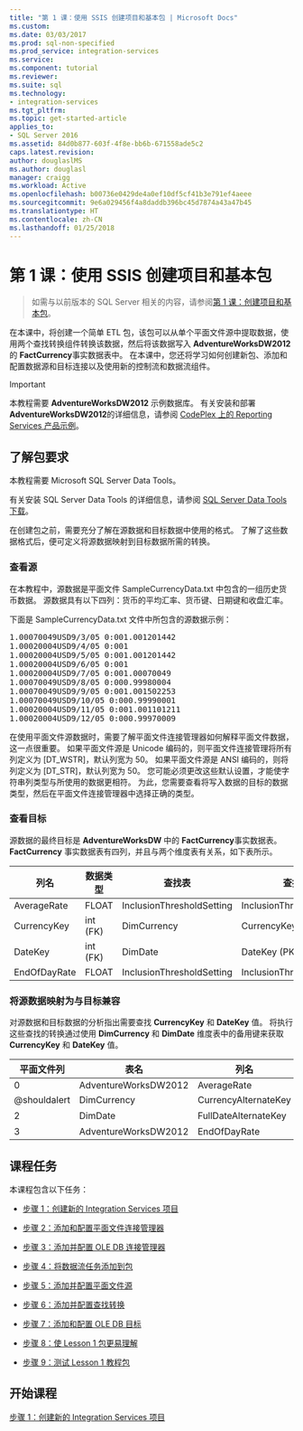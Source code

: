 ```yaml
---
title: "第 1 课：使用 SSIS 创建项目和基本包 | Microsoft Docs"
ms.custom: 
ms.date: 03/03/2017
ms.prod: sql-non-specified
ms.prod_service: integration-services
ms.service: 
ms.component: tutorial
ms.reviewer: 
ms.suite: sql
ms.technology:
- integration-services
ms.tgt_pltfrm: 
ms.topic: get-started-article
applies_to:
- SQL Server 2016
ms.assetid: 84d0b877-603f-4f8e-bb6b-671558ade5c2
caps.latest.revision: 
author: douglaslMS
ms.author: douglasl
manager: craigg
ms.workload: Active
ms.openlocfilehash: b00736e0429de4a0ef10df5cf41b3e791ef4aeee
ms.sourcegitcommit: 9e6a029456f4a8daddb396bc45d7874a43a47b45
ms.translationtype: HT
ms.contentlocale: zh-CN
ms.lasthandoff: 01/25/2018
---
```

# <a name="lesson-1-create-a-project-and-basic-package-with-ssis"></a>第 1 课：使用 SSIS 创建项目和基本包

 > 如需与以前版本的 SQL Server 相关的内容，请参阅[第 1 课：创建项目和基本包](https://msdn.microsoft.com/library/ms170419(SQL.120).aspx)。

在本课中，将创建一个简单 ETL 包，该包可以从单个平面文件源中提取数据，使用两个查找转换组件转换该数据，然后将该数据写入 **AdventureWorksDW2012** 的 **FactCurrency**事实数据表中。 在本课中，您还将学习如何创建新包、添加和配置数据源和目标连接以及使用新的控制流和数据流组件。  
  
> [!IMPORTANT]  
> 本教程需要 **AdventureWorksDW2012** 示例数据库。 有关安装和部署 **AdventureWorksDW2012**的详细信息，请参阅 [CodePlex 上的 Reporting Services 产品示例](http://go.microsoft.com/fwlink/p/?LinkID=526910)。  
  
## <a name="understanding-the-package-requirements"></a>了解包要求  
本教程需要 Microsoft SQL Server Data Tools。  
  
有关安装 SQL Server Data Tools 的详细信息，请参阅 [SQL Server Data Tools 下载](http://msdn.microsoft.com/data/hh297027)。  
  
在创建包之前，需要充分了解在源数据和目标数据中使用的格式。 了解了这些数据格式后，便可定义将源数据映射到目标数据所需的转换。  
  
### <a name="looking-at-the-source"></a>查看源  
在本教程中，源数据是平面文件 SampleCurrencyData.txt 中包含的一组历史货币数据。 源数据具有以下四列：货币的平均汇率、货币键、日期键和收盘汇率。  
  
下面是 SampleCurrencyData.txt 文件中所包含的源数据示例：  
  
<pre>1.00070049USD9/3/05 0:001.001201442  
1.00020004USD9/4/05 0:001  
1.00020004USD9/5/05 0:001.001201442  
1.00020004USD9/6/05 0:001  
1.00020004USD9/7/05 0:001.00070049  
1.00070049USD9/8/05 0:000.99980004  
1.00070049USD9/9/05 0:001.001502253  
1.00070049USD9/10/05 0:000.99990001  
1.00020004USD9/11/05 0:001.001101211  
1.00020004USD9/12/05 0:000.99970009</pre>  
  
在使用平面文件源数据时，需要了解平面文件连接管理器如何解释平面文件数据，这一点很重要。 如果平面文件源是 Unicode 编码的，则平面文件连接管理将所有列定义为 [DT_WSTR]，默认列宽为 50。 如果平面文件源是 ANSI 编码的，则将列定义为 [DT_STR]，默认列宽为 50。 您可能必须更改这些默认设置，才能使字符串列类型与所使用的数据更相符。 为此，您需要查看将写入数据的目标的数据类型，然后在平面文件连接管理器中选择正确的类型。  
  
### <a name="looking-at-the-destination"></a>查看目标  
源数据的最终目标是 **AdventureWorksDW** 中的 **FactCurrency**事实数据表。 **FactCurrency** 事实数据表有四列，并且与两个维度表有关系，如下表所示。  
  
|列名|数据类型|查找表|查找列|  
|---------------|-------------|----------------|-----------------|  
|AverageRate|FLOAT|InclusionThresholdSetting|InclusionThresholdSetting|  
|CurrencyKey|int (FK)|DimCurrency|CurrencyKey (PK)|  
|DateKey|int (FK)|DimDate|DateKey (PK)|  
|EndOfDayRate|FLOAT|InclusionThresholdSetting|InclusionThresholdSetting|  
  
### <a name="mapping-source-data-to-be-compatible-with-the-destination"></a>将源数据映射为与目标兼容  
对源数据和目标数据的分析指出需要查找 **CurrencyKey** 和 **DateKey** 值。 将执行这些查找的转换通过使用 **DimCurrency** 和 **DimDate** 维度表中的备用键来获取 **CurrencyKey** 和 **DateKey** 值。  
  
|平面文件列|表名|列名|数据类型|  
|--------------------|--------------|---------------|-------------|  
|0|AdventureWorksDW2012|AverageRate|float|  
|@shouldalert|DimCurrency|CurrencyAlternateKey|nchar(3)|  
|2|DimDate|FullDateAlternateKey|日期|  
|3|AdventureWorksDW2012|EndOfDayRate|FLOAT|  
  
## <a name="lesson-tasks"></a>课程任务  
本课程包含以下任务：  
  
-   [步骤 1：创建新的 Integration Services 项目](../integration-services/lesson-1-1-creating-a-new-integration-services-project.md)  
  
-   [步骤 2：添加和配置平面文件连接管理器](../integration-services/lesson-1-2-adding-and-configuring-a-flat-file-connection-manager.md)  
  
-   [步骤 3：添加并配置 OLE DB 连接管理器](../integration-services/lesson-1-3-adding-and-configuring-an-ole-db-connection-manager.md)  
  
-   [步骤 4：将数据流任务添加到包](../integration-services/lesson-1-4-adding-a-data-flow-task-to-the-package.md)  
  
-   [步骤 5：添加并配置平面文件源](../integration-services/lesson-1-5-adding-and-configuring-the-flat-file-source.md)  
  
-   [步骤 6：添加并配置查找转换](../integration-services/lesson-1-6-adding-and-configuring-the-lookup-transformations.md)  
  
-   [步骤 7：添加和配置 OLE DB 目标](../integration-services/lesson-1-7-adding-and-configuring-the-ole-db-destination.md)  
  
-   [步骤 8：使 Lesson 1 包更易理解](../integration-services/lesson-1-8-making-the-lesson-1-package-easier-to-understand.md)  
  
-   [步骤 9：测试 Lesson 1 教程包](../integration-services/lesson-1-9-testing-the-lesson-1-tutorial-package.md)  
  
## <a name="start-the-lesson"></a>开始课程  
[步骤 1：创建新的 Integration Services 项目](../integration-services/lesson-1-1-creating-a-new-integration-services-project.md)  
  
